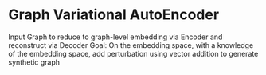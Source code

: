 # Graph Variational AutoEncoder
Input Graph to reduce to graph-level embedding via Encoder and reconstruct via Decoder
Goal: On the embedding space, with a knowledge of the embedding space, add perturbation using vector addition to generate synthetic graph 
